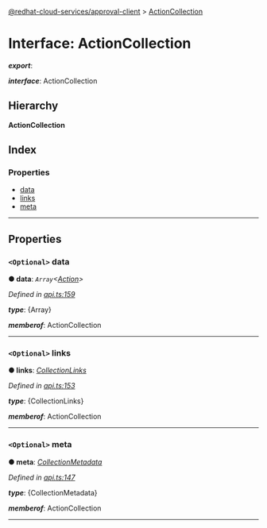 [@redhat-cloud-services/approval-client](../README.md) > [ActionCollection](../interfaces/actioncollection.md)

# Interface: ActionCollection

*__export__*: 

*__interface__*: ActionCollection

## Hierarchy

**ActionCollection**

## Index

### Properties

* [data](actioncollection.md#data)
* [links](actioncollection.md#links)
* [meta](actioncollection.md#meta)

---

## Properties

<a id="data"></a>

### `<Optional>` data

**● data**: *`Array`<[Action](../modules/action.md)>*

*Defined in [api.ts:159](https://github.com/RedHatInsights/javascript-clients/blob/master/packages/approval/api.ts#L159)*

*__type__*: {Array}

*__memberof__*: ActionCollection

___
<a id="links"></a>

### `<Optional>` links

**● links**: *[CollectionLinks](collectionlinks.md)*

*Defined in [api.ts:153](https://github.com/RedHatInsights/javascript-clients/blob/master/packages/approval/api.ts#L153)*

*__type__*: {CollectionLinks}

*__memberof__*: ActionCollection

___
<a id="meta"></a>

### `<Optional>` meta

**● meta**: *[CollectionMetadata](collectionmetadata.md)*

*Defined in [api.ts:147](https://github.com/RedHatInsights/javascript-clients/blob/master/packages/approval/api.ts#L147)*

*__type__*: {CollectionMetadata}

*__memberof__*: ActionCollection

___

